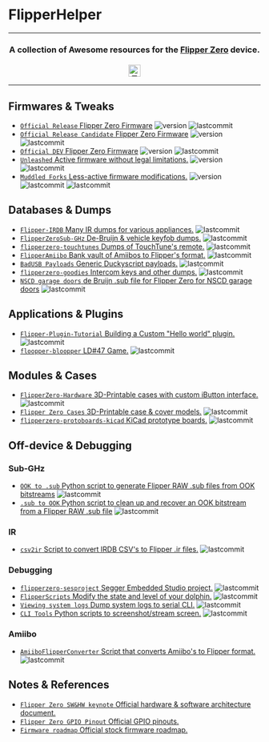 # FlipperHelper

<!--<hr>
<a href="https://github.com/djsime1/awesome-flipperzero">
  <img src="https://user-images.githubusercontent.com/8518150/158502722-2532719c-a680-4405-b230-d45474a5decd.png" align="center" alt="Awesome Flipper Zero" title="Awesome Flipper Zero">
</a>-->

<hr>
<h3 align="center">
  A collection of Awesome resources for the <a href="https://flipperzero.one">Flipper Zero</a> device.<br><br>
  <a href="#">
    <img src="https://img.shields.io/badge/Thanks!-djsime1-blue" alt="Thanks! djsime1" height=24>
    <!--<img src="https://awesome.re/badge.svg" alt="Awesome" height=24>
    <img src="https://img.shields.io/badge/Powered%20by-Dolphins-blue" alt="Powered by dolphins" height=24>
    <img src="https://img.shields.io/badge/Approved%20by-Lurat-brightgreen" alt="Approved by Lurat" height=24 title="Lurat is my Flipper">
    <img src="https://img.shields.io/badge/Hack-The%20Planet-orange" alt="Hack the planet" height=24>-->
  </a>
</h3>
<hr>

<!-- DO NOT MODIFY ABOVE -->

<!--  ![lastcommit](https://img.shields.io/badge/dynamic/json?label=last%20commit&query=date&url=https%3A%2F%2Funtitled-jbqaofrwbteh.runkit.sh%2F  %2F  %2Fcommit) 
 ![lastcommit](https://img.shields.io/badge/dynamic/json?label=last%20commit&query=%24.commit.author.date&url=https%3A%2F%2Fapi.github.com%2Frepos%2F   %2F   %2Fcommits%2F   )
-->
 
## Firmwares & Tweaks
- [`Official Release` Flipper Zero Firmware](https://github.com/flipperdevices/flipperzero-firmware) ![version](https://img.shields.io/github/v/release/flipperdevices/flipperzero-firmware?sort=date) ![lastcommit](https://img.shields.io/badge/dynamic/json?label=last%20commit&query=%24.commit.author.date&url=https%3A%2F%2Fapi.github.com%2Frepos%2Fflipperdevices%2Fflipperzero-firmware%2Fcommits%2Frelease)
- [`Official Release Candidate` Flipper Zero Firmware](https://github.com/flipperdevices/flipperzero-firmware/tree/release-candidate) ![version](https://img.shields.io/github/v/release/flipperdevices/flipperzero-firmware?display_name=tag&include_prereleases)  ![lastcommit](https://img.shields.io/badge/dynamic/json?label=last%20commit&query=%24.commit.author.date&url=https%3A%2F%2Fapi.github.com%2Frepos%2Fflipperdevices%2Fflipperzero-firmware%2Fcommits%2Frelease-candidate)
- [`Official DEV` Flipper Zero Firmware](https://github.com/flipperdevices/flipperzero-firmware) ![version](https://img.shields.io/github/v/release/flipperdevices/flipperzero-firmware?display_name=tag&include_prereleases)  ![lastcommit](https://img.shields.io/badge/dynamic/json?label=last%20commit&query=%24.commit.author.date&url=https%3A%2F%2Fapi.github.com%2Frepos%2Fflipperdevices%2Fflipperzero-firmware%2Fcommits%2Fdev)
- [`Unleashed` Active firmware without legal limitations.](https://github.com/Eng1n33r/flipperzero-firmware) ![version](https://img.shields.io/github/v/release/Eng1n33r/flipperzero-firmware?display_name=tag&include_prereleases) ![lastcommit](https://img.shields.io/badge/dynamic/json?label=last%20commit&query=%24.commit.author.date&url=https%3A%2F%2Fapi.github.com%2Frepos%2FEng1n33r%2Fflipperzero-firmware%2Fcommits%2Fdev)
- [`Muddled Forks` Less-active firmware modifications.](https://github.com/MuddledBox/flipperzero-firmware/tree/muddled_dev) ![version](https://img.shields.io/github/v/release/MuddledBox/flipperzero-firmware?display_name=tag&include_prereleases) ![lastcommit](https://img.shields.io/badge/dynamic/json?label=last%20commit&query=%24.commit.author.date&url=https%3A%2F%2Fapi.github.com%2Frepos%2FMuddledBox%2Fflipperzero-firmware%2Fcommits%2Fdev) ![lastcommit](https://img.shields.io/badge/dynamic/json?label=last%20commit%20MuddledDev&query=%24.commit.author.date&url=https%3A%2F%2Fapi.github.com%2Frepos%2FMuddledBox%2Fflipperzero-firmware%2Fcommits%2Fmuddled_dev)

## Databases & Dumps
- [`Flipper-IRDB` Many IR dumps for various appliances.](https://github.com/Lucaslhm/Flipper-IRDB) ![lastcommit](https://img.shields.io/badge/dynamic/json?label=last%20commit&query=%24.commit.author.date&url=https%3A%2F%2Fapi.github.com%2Frepos%2FLucaslhm%2FFlipper-IRDB%2Fcommits%2Fmain)
- [`FlipperZeroSub-GHz` De-Bruijn & vehicle keyfob dumps.](https://github.com/MuddledBox/FlipperZeroSub-GHz) ![lastcommit](https://img.shields.io/badge/dynamic/json?label=last%20commit&query=%24.commit.author.date&url=https%3A%2F%2Fapi.github.com%2Frepos%2FMuddledBox%2FFlipperZeroSub-GHz%2Fcommits%2Fmain)
- [`flipperzero-touchtunes` Dumps of TouchTune's remote.](https://github.com/jimilinuxguy/flipperzero-touchtunes) ![lastcommit](https://img.shields.io/badge/dynamic/json?label=last%20commit&query=%24.commit.author.date&url=https%3A%2F%2Fapi.github.com%2Frepos%2Fjimilinuxguy%2Fflipperzero-touchtunes%2Fcommits%2Fmaster)
- [`FlipperAmiibo` Bank vault of Amiibos to Flipper's format.](https://github.com/Gioman101/FlipperAmiibo) ![lastcommit](https://img.shields.io/badge/dynamic/json?label=last%20commit&query=%24.commit.author.date&url=https%3A%2F%2Fapi.github.com%2Frepos%2FGioman101%2FFlipperAmiibo%2Fcommits%2Fmain)
- [`BadUSB Payloads` Generic Duckyscript payloads.](https://github.com/hak5/usbrubberducky-payloads) ![lastcommit](https://img.shields.io/badge/dynamic/json?label=last%20commit&query=%24.commit.author.date&url=https%3A%2F%2Fapi.github.com%2Frepos%2Fhak5%2Fusbrubberducky-payloads%2Fcommits%2Fmaster)
- [`flipperzero-goodies` Intercom keys and other dumps.](https://github.com/wetox-team/flipperzero-goodies) ![lastcommit](https://img.shields.io/badge/dynamic/json?label=last%20commit&query=%24.commit.author.date&url=https%3A%2F%2Fapi.github.com%2Frepos%2Fwetox-team%2Fflipperzero-goodies%2Fcommits%2Fmaster)
- [`NSCD garage doors` de Bruijn .sub file for Flipper Zero for NSCD garage doors](https://gist.github.com/jinschoi/52528b891d999ca17129ab75b9369a32) ![lastcommit](https://img.shields.io/badge/dynamic/json?label=last%20commit&query=%24.updated_at&url=https%3A%2F%2Fapi.github.com%2Fgists%2F52528b891d999ca17129ab75b9369a32)

## Applications & Plugins
- [`Flipper-Plugin-Tutorial` Building a Custom "Hello world" plugin.](https://github.com/DroomOne/Flipper-Plugin-Tutorial) ![lastcommit](https://img.shields.io/badge/dynamic/json?label=last%20commit&query=%24.commit.author.date&url=https%3A%2F%2Fapi.github.com%2Frepos%2FDroomOne%2FFlipper-Plugin-Tutorial%2Fcommits%2Fmain)
- [`floopper-bloopper` LD#47 Game.](https://github.com/glitchcore/floopper-bloopper) ![lastcommit](https://img.shields.io/badge/dynamic/json?label=last%20commit&query=%24.commit.author.date&url=https%3A%2F%2Fapi.github.com%2Frepos%2Fglitchcore%2Ffloopper-bloopper%2Fcommits%2Fmaster)

## Modules & Cases
- [`FlipperZero-Hardware` 3D-Printable cases with custom iButton interface.](https://github.com/s0ko1ex/FlipperZero-Hardware) ![lastcommit](https://img.shields.io/badge/dynamic/json?label=last%20commit&query=%24.commit.author.date&url=https%3A%2F%2Fapi.github.com%2Frepos%2Fs0ko1ex%2FFlipperZero-Hardware%2Fcommits%2Fmaster)
- [`Flipper Zero Cases` 3D-Printable case & cover models.](https://github.com/MuddledBox/FlipperZeroCases) ![lastcommit](https://img.shields.io/badge/dynamic/json?label=last%20commit&query=%24.commit.author.date&url=https%3A%2F%2Fapi.github.com%2Frepos%2FMuddledBox%2FFlipperZeroCases%2Fcommits%2Fmain)
- [`flipperzero-protoboards-kicad` KiCad prototype boards.](https://github.com/lomalkin/flipperzero-protoboards-kicad) ![lastcommit](https://img.shields.io/badge/dynamic/json?label=last%20commit&query=%24.commit.author.date&url=https%3A%2F%2Fapi.github.com%2Frepos%2Flomalkin%2Fflipperzero-protoboards-kicad%2Fcommits%2Fmaster)

## Off-device & Debugging
### Sub-GHz
- [`OOK to .sub` Python script to generate Flipper RAW .sub files from OOK bitstreams](https://gist.github.com/jinschoi/f39dbd82e4e3d99d32ab6a9b8dfc2f55) ![lastcommit](https://img.shields.io/badge/dynamic/json?label=last%20commit&query=%24.updated_at&url=https%3A%2F%2Fapi.github.com%2Fgists%2Ff39dbd82e4e3d99d32ab6a9b8dfc2f55)
- [`.sub to OOK` Python script to clean up and recover an OOK bitstream from a Flipper RAW .sub file](https://gist.github.com/jinschoi/40a470e432c6ac244be8159145454b5c) ![lastcommit](https://img.shields.io/badge/dynamic/json?label=last%20commit&query=%24.updated_at&url=https%3A%2F%2Fapi.github.com%2Fgists%2F40a470e432c6ac244be8159145454b5c)

### IR
- [`csv2ir` Script to convert IRDB CSV's to Flipper .ir files.](https://github.com/Spexivus/csv2ir) ![lastcommit](https://img.shields.io/badge/dynamic/json?label=last%20commit&query=%24.commit.author.date&url=https%3A%2F%2Fapi.github.com%2Frepos%2FSpexivus%2Fcsv2ir%2Fcommits%2Fmain)

### Debugging
- [`flipperzero-sesproject` Segger Embedded Studio project.](https://github.com/hedger/flipperzero-sesproject) ![lastcommit](https://img.shields.io/badge/dynamic/json?label=last%20commit&query=%24.commit.author.date&url=https%3A%2F%2Fapi.github.com%2Frepos%2Fhedger%2Fflipperzero-sesproject%2Fcommits%2Fmaster)
- [`FlipperScripts` Modify the state and level of your dolphin.](https://github.com/DroomOne/FlipperScripts) ![lastcommit](https://img.shields.io/badge/dynamic/json?label=last%20commit&query=%24.commit.author.date&url=https%3A%2F%2Fapi.github.com%2Frepos%2FDroomOne%2FFlipperScripts%2Fcommits%2Fmain)
- [`Viewing system logs` Dump system logs to serial CLI.](https://gist.github.com/jaflo/50c35c46f3ecada7a18c9e5cc203a3f8) ![lastcommit](https://img.shields.io/badge/dynamic/json?label=last%20commit&query=%24.updated_at&url=https%3A%2F%2Fapi.github.com%2Fgists%2F50c35c46f3ecada7a18c9e5cc203a3f8)
- [`CLI Tools` Python scripts to screenshot/stream screen.](https://github.com/lomalkin/flipperzero-cli-tools) ![lastcommit](https://img.shields.io/badge/dynamic/json?label=last%20commit&query=%24.commit.author.date&url=https%3A%2F%2Fapi.github.com%2Frepos%2Flomalkin%2Fflipperzero-cli-tools%2Fcommits%2Fmaster)

### Amiibo
- [`AmiiboFlipperConverter` Script that converts Amiibo's to Flipper format.](https://github.com/Lucaslhm/AmiiboFlipperConverter/) ![lastcommit](https://img.shields.io/badge/dynamic/json?label=last%20commit&query=%24.commit.author.date&url=https%3A%2F%2Fapi.github.com%2Frepos%2FLucaslhm%2FAmiiboFlipperConverter%2Fcommits%2Fmain)


## Notes & References
- [`Flipper Zero SW&HW keynote` Official hardware & software architecture document.](https://miro.com/app/board/o9J_l1XZfbw=/?moveToWidget=3458764514405659414&cot=14)
- [`Flipper Zero GPIO Pinout` Official GPIO pinouts.](https://miro.com/app/board/uXjVO_LaYYI=/?moveToWidget=3458764522696947614&cot=10)
- [`Firmware roadmap` Official stock firmware roadmap.](https://miro.com/app/board/uXjVO_3D6xU=/?moveToWidget=3458764522498020058&cot=14)

<!-- DO NOT MODIFY BELOW -->
<!--
<hr>
<h3 align="center">Want to make changes?</h3>
<div align="center">
  You can <kbd><a href="https://github.com/djsime1/awesome-flipperzero/edit/main/README.md">Edit this file</a></kbd> and open a Pull Request,
  or <kbd><a href="https://github.com/djsime1/awesome-flipperzero/discussions">Start a discussion</a></kbd> with your ideas.<br>
  <em>(A GitHub account is required for both)</em>
</div>
-->
